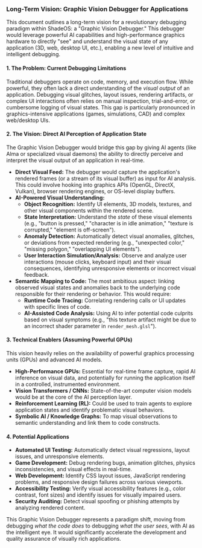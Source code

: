 ### Long-Term Vision: Graphic Vision Debugger for Applications

This document outlines a long-term vision for a revolutionary debugging paradigm within ShadeOS: a "Graphic Vision Debugger." This debugger would leverage powerful AI capabilities and high-performance graphics hardware to directly "see" and understand the visual state of any application (3D, web, desktop UI, etc.), enabling a new level of intuitive and intelligent debugging.

#### 1. The Problem: Current Debugging Limitations

Traditional debuggers operate on code, memory, and execution flow. While powerful, they often lack a direct understanding of the *visual output* of an application. Debugging visual glitches, layout issues, rendering artifacts, or complex UI interactions often relies on manual inspection, trial-and-error, or cumbersome logging of visual states. This gap is particularly pronounced in graphics-intensive applications (games, simulations, CAD) and complex web/desktop UIs.

#### 2. The Vision: Direct AI Perception of Application State

The Graphic Vision Debugger would bridge this gap by giving AI agents (like Alma or specialized visual daemons) the ability to directly perceive and interpret the visual output of an application in real-time.

*   **Direct Visual Feed:** The debugger would capture the application's rendered frames (or a stream of its visual buffer) as input for AI analysis. This could involve hooking into graphics APIs (OpenGL, DirectX, Vulkan), browser rendering engines, or OS-level display buffers.
*   **AI-Powered Visual Understanding:**
    *   **Object Recognition:** Identify UI elements, 3D models, textures, and other visual components within the rendered scene.
    *   **State Interpretation:** Understand the *state* of these visual elements (e.g., "button is pressed," "character is in idle animation," "texture is corrupted," "element is off-screen").
    *   **Anomaly Detection:** Automatically detect visual anomalies, glitches, or deviations from expected rendering (e.g., "unexpected color," "missing polygon," "overlapping UI elements").
    *   **User Interaction Simulation/Analysis:** Observe and analyze user interactions (mouse clicks, keyboard input) and their visual consequences, identifying unresponsive elements or incorrect visual feedback.
*   **Semantic Mapping to Code:** The most ambitious aspect: linking observed visual states and anomalies back to the underlying code responsible for their rendering or behavior. This would require:
    *   **Runtime Code Tracing:** Correlating rendering calls or UI updates with specific lines of code.
    *   **AI-Assisted Code Analysis:** Using AI to infer potential code culprits based on visual symptoms (e.g., "this texture artifact might be due to an incorrect shader parameter in `render_mesh.glsl`").

#### 3. Technical Enablers (Assuming Powerful GPUs)

This vision heavily relies on the availability of powerful graphics processing units (GPUs) and advanced AI models.

*   **High-Performance GPUs:** Essential for real-time frame capture, rapid AI inference on visual data, and potentially for running the application itself in a controlled, instrumented environment.
*   **Vision Transformers / CNNs:** State-of-the-art computer vision models would be at the core of the AI perception layer.
*   **Reinforcement Learning (RL):** Could be used to train agents to explore application states and identify problematic visual behaviors.
*   **Symbolic AI / Knowledge Graphs:** To map visual observations to semantic understanding and link them to code constructs.

#### 4. Potential Applications

*   **Automated UI Testing:** Automatically detect visual regressions, layout issues, and unresponsive elements.
*   **Game Development:** Debug rendering bugs, animation glitches, physics inconsistencies, and visual effects in real-time.
*   **Web Development:** Identify CSS layout issues, JavaScript rendering problems, and responsive design failures across various viewports.
*   **Accessibility Testing:** Verify visual accessibility features (e.g., color contrast, font sizes) and identify issues for visually impaired users.
*   **Security Auditing:** Detect visual spoofing or phishing attempts by analyzing rendered content.

This Graphic Vision Debugger represents a paradigm shift, moving from debugging *what the code does* to debugging *what the user sees*, with AI as the intelligent eye. It would significantly accelerate the development and quality assurance of visually rich applications.
